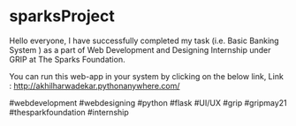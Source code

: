 # sparksProject

Hello everyone,
I have successfully completed my task (i.e. Basic Banking System ) as a part of Web Development and Designing Internship under GRIP at The Sparks Foundation.

You can run this web-app in your system by clicking on the below link,
  Link : http://akhilharwadekar.pythonanywhere.com/

#webdevelopment #webdesigning #python #flask #UI/UX
#grip #gripmay21 #thesparkfoundation #internship
